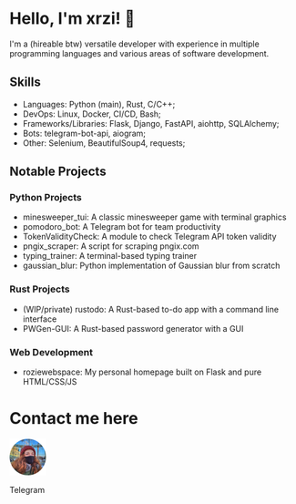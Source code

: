 # Hello, I'm xrzi! 👋

I'm a (hireable btw) versatile developer with experience in multiple programming languages and various areas of software development.

## Skills

 - Languages: Python (main), Rust, C/C++;
 - DevOps: Linux, Docker, CI/CD, Bash;
 - Frameworks/Libraries: Flask, Django, FastAPI, aiohttp, SQLAlchemy;
 - Bots: telegram-bot-api, aiogram;
 - Other: Selenium, BeautifulSoup4, requests;

## Notable Projects
### Python Projects

 - minesweeper_tui: A classic minesweeper game with terminal graphics
 - pomodoro_bot: A Telegram bot for team productivity
 - TokenValidityCheck: A module to check Telegram API token validity
 - pngix_scraper: A script for scraping pngix.com
 - typing_trainer: A terminal-based typing trainer
 - gaussian_blur: Python implementation of Gaussian blur from scratch

### Rust Projects

 - (WIP/private) rustodo: A Rust-based to-do app with a command line interface
 - PWGen-GUI: A Rust-based password generator with a GUI

### Web Development

 - roziewebspace: My personal homepage built on Flask and pure HTML/CSS/JS

# Contact me here

[<img src="/.icons/telegram_pfp_icon.png" width="64">](https://t.me/tenacious_rzi)

Telegram

